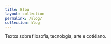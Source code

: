 ```yaml
---
title: Blog
layout: collection
permalink: /blog/
collection: blog
---
```


Textos sobre filosofia, tecnologia, arte e cotidiano.
